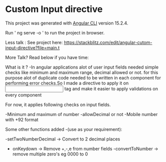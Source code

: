 # Custom Input directive 
This project was generated with [Angular CLI](https://github.com/angular/angular-cli) version 15.2.4.

Run ' ng serve -o ' to run the project in browser.

Less talk : See project here:
https://stackblitz.com/edit/angular-cutom-input-directive?file=main.t


More Talk? Read below if you have time:

What is it ?
-In angular applications alot of user input fields needed simple checks like minimum and maximum range, decimal allowed or not.
for this purpose alot of duplicate code needed to be written in each component for performing error checks.So I made a directive to apply it on <input> tag and make it easier to apply validations on every component

For now, it applies following checks on input fields.

-Minimum and maximum of number
-allowDecimal or not
-Mobile number with +92 format 


Some other functions added -(use as your requirement):

-setTwoNumberDecimal -> Convert to 2 decimal places
- onKeydown -> Remove +,-,e from number fields
-convertToNumber -> remove multiple zero's eg 0000 to 0

